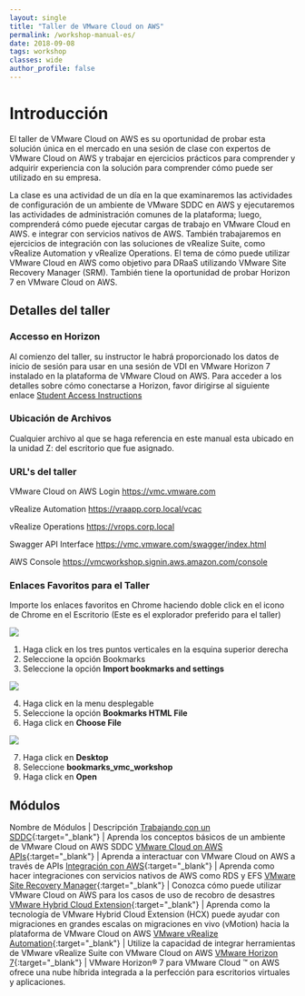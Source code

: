 ```yaml
---
layout: single
title: "Taller de VMware Cloud on AWS"
permalink: /workshop-manual-es/
date: 2018-09-08
tags: workshop
classes: wide
author_profile: false
---
```

# Introducción

El taller de VMware Cloud on AWS es su oportunidad de probar esta solución única en el mercado en una sesión de clase con expertos de VMware Cloud on AWS y trabajar en ejercicios prácticos para comprender y adquirir experiencia con la solución para comprender cómo puede ser utilizado en su empresa.

La clase es una actividad de un día en la que examinaremos las actividades de configuración de un ambiente de VMware SDDC en AWS y ejecutaremos las actividades de administración comunes de la plataforma; luego, comprenderá cómo puede ejecutar cargas de trabajo en VMware Cloud en AWS. e integrar con servicios nativos de AWS. También trabajaremos en ejercicios de integración con las soluciones de vRealize Suite, como vRealize Automation y vRealize Operations. El tema de cómo puede utilizar VMware Cloud en AWS como objetivo para DRaaS utilizando VMware Site Recovery Manager (SRM). También tiene la oportunidad de probar Horizon 7 en VMware Cloud on AWS.

## Detalles del taller

### Accesso en Horizon

Al comienzo del taller, su instructor le habrá proporcionado los datos de inicio de sesión para usar en una sesión de VDI en VMware Horizon 7 instalado en la plataforma de VMware Cloud on AWS. Para acceder a los detalles sobre cómo conectarse a Horizon, favor dirigirse al siguiente enlace [Student Access Instructions](https://vmc-field-team.github.io/student-access/)

### Ubicación de Archivos

Cualquier archivo al que se haga referencia en este manual esta ubicado en la unidad Z: del escritorio que fue asignado.

### URL's del taller

VMware Cloud on AWS Login <https://vmc.vmware.com>

vRealize Automation <https://vraapp.corp.local/vcac>

vRealize Operations <https://vrops.corp.local>

Swagger API Interface <https://vmc.vmware.com/swagger/index.html>

AWS Console <https://vmcworkshop.signin.aws.amazon.com/console>

### Enlaces Favoritos para el Taller

Importe los enlaces favoritos en Chrome haciendo doble click en el icono de Chrome en el Escritorio (Este es el explorador preferido para el taller)

![](https://s3-us-west-2.amazonaws.com/vmc-workshops-images/Page-7-Image-1.png)

1. Haga click en los tres puntos verticales en la esquina superior derecha
2. Seleccione la opción Bookmarks
3. Seleccione la opción **Import bookmarks and settings**

![](https://s3-us-west-2.amazonaws.com/vmc-workshops-images/Page-8-Image-2.png)

4. Haga click en la menu desplegable
5. Seleccione la opción **Bookmarks HTML File**
6. Haga click en **Choose File**

![](https://s3-us-west-2.amazonaws.com/vmc-workshops-images/Page-9-Image-4.png)

7. Haga click en **Desktop**
8. Seleccione **bookmarks_vmc_workshop**
9. Haga click en **Open**

## Módulos

Nombre de Módulos | Descripción
[Trabajando con un SDDC](https://vmc-field-team.github.io/labs-es/working-with-sddc-lab/){:target="_blank"} | Aprenda los conceptos básicos de un ambiente de VMware Cloud on AWS SDDC
[VMware Cloud on AWS APIs](https://vmc-field-team.github.io/labs-es/api-lab/){:target="_blank"} | Aprenda a interactuar con VMware Cloud on AWS a través de APIs
[Integración con AWS](https://vmc-field-team.github.io/labs-es/aws-integration-lab/){:target="_blank"} | Aprenda como hacer integraciones con servicios nativos de AWS como RDS y EFS
[VMware Site Recovery Manager](https://vmc-field-team.github.io/labs-es/srm-lab/){:target="_blank"} | Conozca cómo puede utilizar VMware Cloud on AWS para los casos de uso de recobro de desastres
[VMware Hybrid Cloud Extension](https://vmc-field-team.github.io/labs-es/hcx-lab/){:target="_blank"} | Aprenda como la tecnología de VMware Hybrid Cloud Extension (HCX) puede ayudar con migraciones en grandes escalas on migraciones en vivo (vMotion) hacia la plataforma de VMware Cloud on AWS
[VMware vRealize Automation](https://vmc-field-team.github.io/labs-es/vra-lab/){:target="_blank"} | Utilize la capacidad de integrar herramientas de VMware vRealize Suite con VMware Cloud on AWS
[VMware Horizon 7](https://vmc-field-team.github.io/labs-es/horizon-lab/){:target="_blank"} | VMware Horizon® 7 para VMware Cloud ™ on AWS ofrece una nube híbrida integrada a la perfección para escritorios virtuales y aplicaciones.
